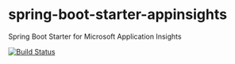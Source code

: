 # spring-boot-starter-appinsights
Spring Boot Starter for Microsoft Application Insights

[![Build Status](https://travis-ci.org/ourchitecture/spring-boot-starter-appinsights.svg?branch=master)](https://travis-ci.org/ourchitecture/spring-boot-starter-appinsights)
